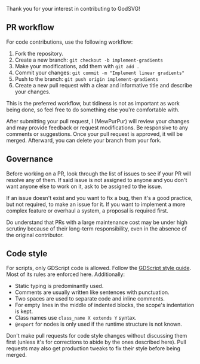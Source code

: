 Thank you for your interest in contributing to GodSVG!

## PR workflow

For code contributions, use the following workflow:

1. Fork the repository.
2. Create a new branch: `git checkout -b implement-gradients`
3. Make your modifications, add them with `git add .`
4. Commit your changes: `git commit -m "Implement linear gradients"`
5. Push to the branch: `git push origin implement-gradients`
6. Create a new pull request with a clear and informative title and describe your changes.

This is the preferred workflow, but tidiness is not as important as work being done, so feel free to do something else you're comfortable with.

After submitting your pull request, I (MewPurPur) will review your changes and may provide feedback or request modifications. Be responsive to any comments or suggestions. Once your pull request is approved, it will be merged. Afterward, you can delete your branch from your fork.

## Governance 

Before working on a PR, look through the list of issues to see if your PR will resolve any of them. If said issue is not assigned to anyone and you don't want anyone else to work on it,  ask to be assigned to the issue.

If an issue doesn't exist and you want to fix a bug, then it's a good practice, but not required, to make an issue for it. If you want to implement a more complex feature or overhaul a system, a proposal is required first.

Do understand that PRs with a large maintenance cost may be under high scrutiny because of their long-term responsibility, even in the absence of the original contributor.

## Code style

For scripts, only GDScript code is allowed. Follow the [GDScript style guide](https://docs.godotengine.org/en/stable/tutorials/scripting/gdscript/gdscript_styleguide.html). Most of its rules are enforced here. Additionally:

- Static typing is predominantly used.
- Comments are usually written like sentences with punctuation.
- Two spaces are used to separate code and inline comments.
- For empty lines in the middle of indented blocks, the scope's indentation is kept.
- Class names use `class_name X extends Y` syntax.
- `@export` for nodes is only used if the runtime structure is not known.

Don't make pull requests for code style changes without discussing them first (unless it's for corrections to abide by the ones described here). Pull requests may also get production tweaks to fix their style before being merged.
